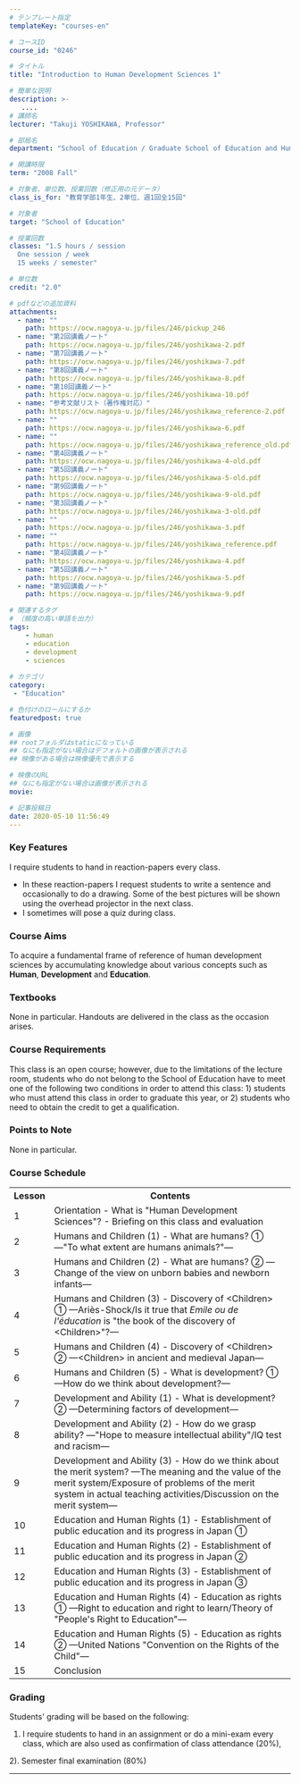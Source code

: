 ```yaml
---
# テンプレート指定
templateKey: "courses-en"

# コースID
course_id: "0246"

# タイトル
title: "Introduction to Human Development Sciences 1"

# 簡単な説明
description: >-
   ....
# 講師名
lecturer: "Takuji YOSHIKAWA, Professor"

# 部局名
department: "School of Education / Graduate School of Education and Human Development"

# 開講時限
term: "2008	Fall"

# 対象者、単位数、授業回数（修正用の元データ）
class_is_for: "教育学部1年生、2単位、週1回全15回"

# 対象者
target: "School of Education"

# 授業回数
classes: "1.5 hours / session
  One session / week
  15 weeks / semester"

# 単位数
credit: "2.0"

# pdfなどの追加資料
attachments:
  - name: "" 
    path: https://ocw.nagoya-u.jp/files/246/pickup_246
  - name: "第2回講義ノート" 
    path: https://ocw.nagoya-u.jp/files/246/yoshikawa-2.pdf
  - name: "第7回講義ノート" 
    path: https://ocw.nagoya-u.jp/files/246/yoshikawa-7.pdf
  - name: "第8回講義ノート" 
    path: https://ocw.nagoya-u.jp/files/246/yoshikawa-8.pdf
  - name: "第10回講義ノート" 
    path: https://ocw.nagoya-u.jp/files/246/yoshikawa-10.pdf
  - name: "参考文献リスト（著作権対応）" 
    path: https://ocw.nagoya-u.jp/files/246/yoshikawa_reference-2.pdf
  - name: "" 
    path: https://ocw.nagoya-u.jp/files/246/yoshikawa-6.pdf
  - name: "" 
    path: https://ocw.nagoya-u.jp/files/246/yoshikawa_reference_old.pdf
  - name: "第4回講義ノート" 
    path: https://ocw.nagoya-u.jp/files/246/yoshikawa-4-old.pdf
  - name: "第5回講義ノート" 
    path: https://ocw.nagoya-u.jp/files/246/yoshikawa-5-old.pdf
  - name: "第9回講義ノート" 
    path: https://ocw.nagoya-u.jp/files/246/yoshikawa-9-old.pdf
  - name: "第3回講義ノート" 
    path: https://ocw.nagoya-u.jp/files/246/yoshikawa-3-old.pdf
  - name: "" 
    path: https://ocw.nagoya-u.jp/files/246/yoshikawa-3.pdf
  - name: "" 
    path: https://ocw.nagoya-u.jp/files/246/yoshikawa_reference.pdf
  - name: "第4回講義ノート" 
    path: https://ocw.nagoya-u.jp/files/246/yoshikawa-4.pdf
  - name: "第5回講義ノート" 
    path: https://ocw.nagoya-u.jp/files/246/yoshikawa-5.pdf
  - name: "第9回講義ノート" 
    path: https://ocw.nagoya-u.jp/files/246/yoshikawa-9.pdf

# 関連するタグ
# （頻度の高い単語を出力）
tags:
    - human
    - education
    - development
    - sciences
    
# カテゴリ
category:
 - "Education"

# 色付けのロールにするか
featuredpost: true

# 画像
## rootフォルダはstaticになっている
## なにも指定がない場合はデフォルトの画像が表示される
## 映像がある場合は映像優先で表示する

# 映像のURL
## なにも指定がない場合は画像が表示される
movie: 

# 記事投稿日
date: 2020-05-10 11:56:49
---
```


### Key Features

I require students to hand in reaction-papers every class.

- In these reaction-papers I request students to write a sentence and occasionally to do a drawing. Some of the best pictures will be shown using the overhead projector in the next class.
- I sometimes will pose a quiz during class.

### Course Aims

To acquire a fundamental frame of reference of human development sciences by accumulating knowledge about various concepts such as **Human**, **Development** and **Education**.

### Textbooks

None in particular. Handouts are delivered in the class as the occasion arises.

### Course Requirements

This class is an open course; however, due to the limitations of the lecture room, students who do not belong to the School of Education have to meet one of the following two conditions in order to attend this class: 1) students who must attend this class in order to graduate this year, or 2) students who need to obtain the credit to get a qualification.

### Points to Note

None in particular.

<h3>Course Schedule</h3>
<table class="basic" width="455">
<tr>
<th width="20" class="center">Lesson</th>
<th width="435" class="center">Contents</th>
</tr>
<tr>
<td class="center">1</td>
<td>
Orientation
- What is "Human Development Sciences"?
- Briefing on this class and evaluation
</td>
</tr>
<tr>
<td class="center">2</td>
<td>
Humans and Children (1)
- What are humans? &#x2460 &#151"To what extent are humans animals?"&#151
</td>
</tr>
<tr>
<td class="center">3</td>
<td>
Humans and Children (2)
- What are humans? &#x2461 &#151Change of the view on unborn babies and newborn infants&#151
</td>
</tr>
<tr>
<td class="center">4</td>
<td>
Humans and Children (3)
- Discovery of &#60Children&#62 &#x2460 &#151Arie&#768;s-Shock/Is it true that <I>Emile ou de l'e&#769;ducation</I> is "the book of the discovery of &#60Children&#62"?&#151
</td>
</tr>
<tr>
<td class="center">5</td>
<td>
Humans and Children (4)
- Discovery of &#60Children&#62 &#x2461 &#151&#60Children&#62 in ancient and medieval Japan&#151
</td>
</tr>
<tr>
<td class="center">6</td>
<td>
Humans and Children (5)
- What is development? &#x2460 &#151How do we think about development?&#151
</td>
</tr>
<tr>
<td class="center">7</td>
<td>
Development and Ability (1)
- What is development? &#x2461 &#151Determining factors of development&#151
</td>
</tr>
<tr>
<td class="center">8</td>
<td>
Development and Ability (2)
- How do we grasp ability? &#151"Hope to measure intellectual ability"/IQ test and racism&#151
</td>
</tr>
<tr>
<td class="center">9</td>
<td>
Development and Ability (3)
- How do we think about the merit system? &#151The meaning and the value of the merit system/Exposure of problems of the merit system in actual teaching activities/Discussion on the merit system&#151
</td>
</tr>
<tr>
<td class="center">10</td>
<td>
Education and Human Rights (1)
- Establishment of public education and its progress in Japan &#x2460;
</td>
</tr>
<tr>
<td class="center">11</td>
<td>
Education and Human Rights (2)
- Establishment of public education and its progress in Japan &#x2461;
</td>
</tr>
<tr>
<td class="center">12</td>
<td>
Education and Human Rights (3)
- Establishment of public education and its progress in Japan &#x2462;
</td>
</tr>
<tr>
<td class="center">13</td>
<td>
Education and Human Rights (4)
- Education as rights &#x2460 &#151Right to education and right to learn/Theory of "People's Right to Education"&#151
</td>
</tr>
<tr>
<td class="center">14</td>
<td>
Education and Human Rights (5)
- Education as rights &#x2461 &#151United Nations "Convention on the Rights of the Child"&#151
</td></tr>
<tr>
<td class="center">15</td>
<td>Conclusion</td>
</tr>
</table>

### Grading

Students' grading will be based on the following:

1. I require students to hand in an assignment or do a mini-exam every class, which are also used as confirmation of class attendance (20%),

2). Semester final examination (80%)

---
